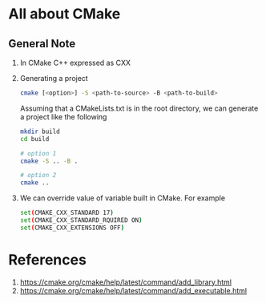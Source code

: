# All about CMake

## General Note
1. In CMake C++ expressed as CXX
2. Generating a project
    ```bash
    cmake [<option>] -S <path-to-source> -B <path-to-build>
    ```

    Assuming that a CMakeLists.txt is in the root directory, we can generate a project like the following

    ```bash
    mkdir build
    cd build

    # option 1
    cmake -S .. -B .

    # option 2
    cmake ..
    ```
3. We can override value of variable built in CMake. For example
    ```bash
    set(CMAKE_CXX_STANDARD 17)
    set(CMAKE_CXX_STANDARD_RQUIRED ON)
    set(CMAKE_CXX_EXTENSIONS OFF)
    ```

# References
1. https://cmake.org/cmake/help/latest/command/add_library.html
2. https://cmake.org/cmake/help/latest/command/add_executable.html